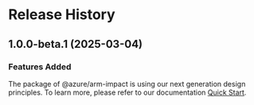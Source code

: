 # Release History
    
## 1.0.0-beta.1 (2025-03-04)

### Features Added

The package of @azure/arm-impact is using our next generation design principles. To learn more, please refer to our documentation [Quick Start](https://aka.ms/azsdk/js/mgmt/quickstart).
